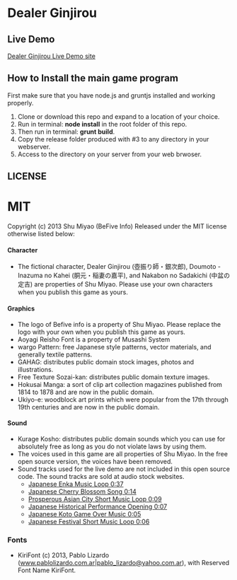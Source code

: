 # Dealer Ginjirou

## Live Demo

[Dealer Ginjirou Live Demo site](http://play.befive.info/dealer-ginjirou/)

## How to Install the main game program

First make sure that you have node.js and gruntjs installed and working properly.

1. Clone or download this repo and expand to a location of your choice.
2. Run in terminal: **node install** in the root folder of this repo.
3. Then run in terminal: **grunt build**.
4. Copy the release folder produced with #3 to any directory in your webserver.
5. Access to the directory on your server from your web brwoser.

## LICENSE

# MIT

Copyright (c) 2013 Shu Miyao (BeFive Info)
Released under the MIT license otherwise listed below:

#### Character
- The fictional character, Dealer Ginjirou (壺振り師・銀次郎), Doumoto - Inazuma no Kahei (胴元・稲妻の嘉平), and Nakabon no Sadakichi (中盆の定吉) are properties of Shu Miyao. Please use your own characters when you publish this game as yours.

#### Graphics
- The logo of Befive info is a property of Shu Miyao. Please replace the logo with your own when you publish this game as yours.
- Aoyagi Reisho Font is a property of Musashi System
- wargo Pattern: free Japanese style patterns, vector materials, and generally textile patterns.
- GAHAG: distributes public domain stock images, photos and illustrations.
- Free Texture Sozai-kan: distributes public domain texture images.
- Hokusai Manga: a sort of clip art collection magazines published from 1814 to 1878 and are now in the public domain.
- Ukiyo-e: woodblock art prints which were popular from the 17th through 19th centuries and are now in the public domain.

#### Sound
- Kurage Kosho: distributes public domain sounds which you can use for absolutely free as long as you do not violate laws by using them.
- The voices used in this game are all properties of Shu Miyao. In the free open source version, the voices have been removed.
- Sound tracks used for the live demo are not included in this open source code. The sound tracks are sold at audio stock websites.
   - [Japanese Enka Music Loop 0:37](https://123rf.com/audio_78635422_an-abstract-music-loop-imitating-japanese-enka-music.html)
   - [Japanese Cherry Blossom Song 0:14](https://www.pond5.com/stock-music/82165331/sakura.html)
   - [Prosperous Asian City Short Music Loop 0:09](https://123rf.com/audio_78635427_music-describing-a-busy-japanese-city-with-koto-and-taiko-drums.html)
   - [Japanese Historical Performance Opening 0:07](https://123rf.com/audio_78635425_percussions-for-letting-audiences-know-that-there-is-a-performance-beginning-now.html)
   - [Japanese Koto Game Over Music 0:05](https://123rf.com/audio_78635424_game-over-music-in-the-ancient-japanese-style-with-japanese-koto-please-be-advised-that-the-bpm-is-n.html)
   - [Japanese Festival Short Music Loop 0:06](https://www.pond5.com/stock-music/82165339/japanese-festival-loop-music.html)

### Fonts
- KiriFont (c) 2013, Pablo Lizardo (<www.pablolizardo.com.ar|pablo_lizardo@yahoo.com.ar>),
with Reserved Font Name KiriFont.
